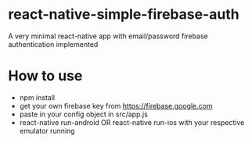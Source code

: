# react-native-simple-firebase-auth
A very minimal react-native app with email/password firebase authentication implemented

# How to use
- npm install
- get your own firebase key from https://firebase.google.com
- paste in your config object in src/app.js
- react-native run-android OR react-native run-ios with your respective emulator running

